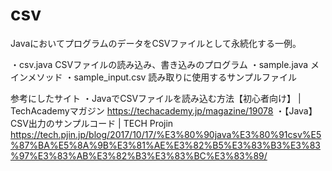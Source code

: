 # csv

JavaにおいてプログラムのデータをCSVファイルとして永続化する一例。

・csv.java CSVファイルの読み込み、書き込みのプログラム
・sample.java メインメソッド
・sample_input.csv 読み取りに使用するサンプルファイル

参考にしたサイト
・JavaでCSVファイルを読み込む方法【初心者向け】 | TechAcademyマガジン
https://techacademy.jp/magazine/19078
・【Java】CSV出力のサンプルコード | TECH Projin
https://tech.pjin.jp/blog/2017/10/17/%E3%80%90java%E3%80%91csv%E5%87%BA%E5%8A%9B%E3%81%AE%E3%82%B5%E3%83%B3%E3%83%97%E3%83%AB%E3%82%B3%E3%83%BC%E3%83%89/
